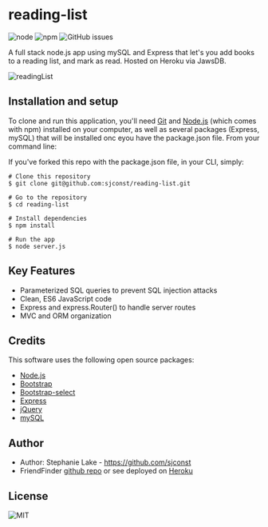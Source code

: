 # reading-list

![node](https://img.shields.io/node/v/express) ![npm](https://img.shields.io/npm/v/express) ![GitHub issues](https://img.shields.io/github/issues/sjconst/friendsFinder)

A full stack node.js app using mySQL and Express that let's you add books to a reading list, and mark as read. Hosted on Heroku via JawsDB. 

![readingList](https://user-images.githubusercontent.com/42453320/67803252-e1d68600-fa49-11e9-9683-52ac32cf1d97.gif)

## Installation and setup

To clone and run this application, you'll need [Git](https://git-scm.com/) and [Node.js](https://nodejs.org/en/download/) (which comes with npm) installed on your computer, as well as several packages (Express, mySQL) that will be installed onc eyou have the package.json file. From your command line: 

If you've forked this repo with the package.json file, in your CLI, simply: 

```
# Clone this repository
$ git clone git@github.com:sjconst/reading-list.git

# Go to the repository
$ cd reading-list

# Install dependencies
$ npm install

# Run the app
$ node server.js

```
## Key Features

* Parameterized SQL queries to prevent SQL injection attacks
* Clean, ES6 JavaScript code
* Express and express.Router() to handle server routes
* MVC and ORM organization

## Credits

This software uses the following open source packages:

* [Node.js](https://nodejs.org/)
* [Bootstrap](https://getbootstrap.com/)
* [Bootstrap-select](https://www.npmjs.com/package/bootstrap-select)
* [Express](https://expressjs.com/)
* [jQuery](https://jquery.com/)
* [mySQL](https://www.npmjs.com/package/mysql)

## Author

* Author: Stephanie Lake - https://github.com/sjconst
* FriendFinder [github repo](https://github.com/sjconst/reading-list) or see deployed on [Heroku](https://desolate-forest-28822.herokuapp.com/)

## License

![MIT](https://img.shields.io/bower/l/bootstrap)

